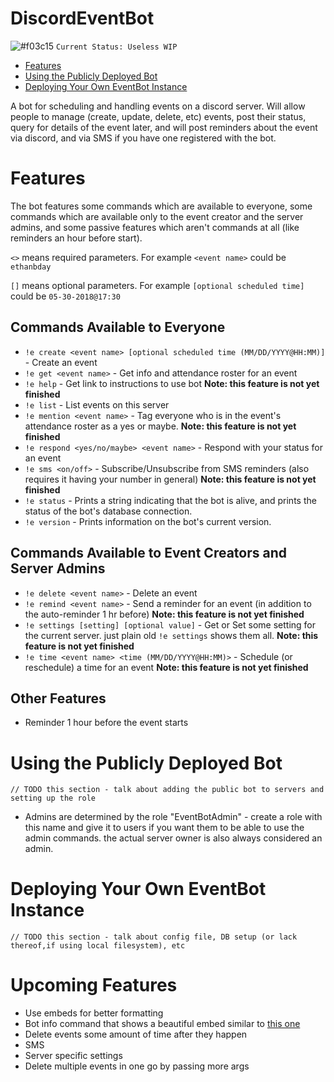 # DiscordEventBot
![#f03c15](https://placehold.it/15/f03c15/000000?text=+) `Current Status: Useless WIP`

- [Features](#features)
- [Using the Publicly Deployed Bot](#using-the-publically-deployed-bot)
- [Deploying Your Own EventBot Instance](#deploying-your-own-eventbot-instance)

A bot for scheduling and handling events on a discord server. Will allow people to manage (create, update, delete, etc) events, post their status, query for details of the event later, and will post reminders about the event via discord, and via SMS if you have one registered with the bot.

# Features
The bot features some commands which are available to everyone, some commands which are available only to the event creator and the server admins, and some passive features which aren't commands at all (like reminders an hour before start).

`<>` means required parameters. For example `<event name>` could be `ethanbday`

`[]` means optional parameters. For example `[optional scheduled time]` could be `05-30-2018@17:30`

## Commands Available to Everyone
- `!e create <event name> [optional scheduled time (MM/DD/YYYY@HH:MM)]` - Create an event
- `!e get <event name>` - Get info and attendance roster for an event
- `!e help` - Get link to instructions to use bot **Note: this feature is not yet finished**
- `!e list` - List events on this server
- `!e mention <event name>` - Tag everyone who is in the event's attendance roster as a yes or maybe. **Note: this feature is not yet finished**
- `!e respond <yes/no/maybe> <event name>` - Respond with your status for an event
- `!e sms <on/off>` - Subscribe/Unsubscribe from SMS reminders (also requires it having your number in general) **Note: this feature is not yet finished**
- `!e status` - Prints a string indicating that the bot is alive, and prints the status of the bot's database connection.
- `!e version` - Prints information on the bot's current version.

## Commands Available to Event Creators and Server Admins
- `!e delete <event name>` - Delete an event
- `!e remind <event name>` - Send a reminder for an event (in addition to the auto-reminder 1 hr before) **Note: this feature is not yet finished**
- `!e settings [setting] [optional value]` - Get or Set some setting for the current server. just plain old `!e settings` shows them all. **Note: this feature is not yet finished**
- `!e time <event name> <time (MM/DD/YYYY@HH:MM)>` - Schedule (or reschedule) a time for an event **Note: this feature is not yet finished**

## Other Features
- Reminder 1 hour before the event starts

# Using the Publicly Deployed Bot
`// TODO this section - talk about adding the public bot to servers and setting up the role`
- Admins are determined by the role "EventBotAdmin" - create a role with this name and give it to users if you want them to be able to use the admin commands. the actual server owner is also always considered an admin.

# Deploying Your Own EventBot Instance
`// TODO this section - talk about config file, DB setup (or lack thereof,if using local filesystem), etc`


# Upcoming Features
- Use embeds for better formatting
- Bot info command that shows a beautiful embed similar to [this one](https://cdn.discordapp.com/attachments/460847996431761428/460848388573888541/unknown.png)
- Delete events some amount of time after they happen
- SMS
- Server specific settings
- Delete multiple events in one go by passing more args